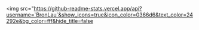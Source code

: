 <img src="https://github-readme-stats.vercel.app/api?username=`BronLau`&show_icons=true&icon_color=0366d6&text_color=24292e&bg_color=fff&hide_title=false


